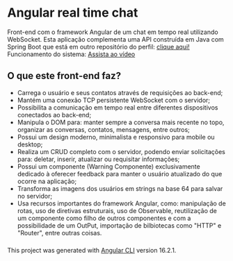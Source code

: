 # Angular real time chat
Front-end com o framework Angular de um chat em tempo real utilizando WebSocket. Esta aplicação complementa uma API construída em Java com Spring Boot que está em outro repositório do perfil: <a href="https://github.com/YuriKevin/Spring_Chat_WebSocket" target="_blank">clique aqui!</a> <br>
Funcionamento do sistema: <a href="https://youtu.be/-J83J0FT1GU" target="_blank">Assista ao vídeo</a>

## O que este front-end faz?
- Carrega o usuário e seus contatos através de requisições ao back-end;
- Mantém uma conexão TCP persistente WebSocket com o servidor;
- Possibilita a comunicação em tempo real entre diferentes dispositivos conectados ao back-end;
- Manipula o DOM para: manter sempre a conversa mais recente no topo, organizar as conversas, contatos, mensagens, entre outros;
- Possui um design moderno, minimalista e responsivo para mobile ou desktop;
- Realiza um CRUD completo com o servidor, podendo enviar solicitações para: deletar, inserir, atualizar ou requisitar informações;
- Possui um componente (Warning Componente) exclusivamente dedicado à oferecer feedback para manter o usuário atualizado do que ocorre na aplicação;
- Transforma as imagens dos usuários em strings na base 64 para salvar no servidor;
- Usa recursos importantes do framework Angular, como: manipulação de rotas, uso de diretivas estruturais, uso de Observable, reutilização de um componente como filho de outros componentes e com a possibilidade de um OutPut, importação de bilbiotecas como "HTTP" e "Router", entre outras coisas.

###
This project was generated with [Angular CLI](https://github.com/angular/angular-cli) version 16.2.1.
